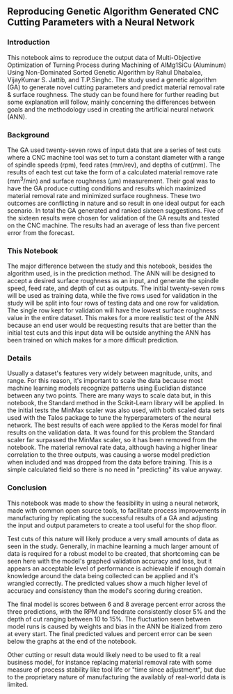 
## Reproducing Genetic Algorithm Generated CNC Cutting Parameters with a Neural Network
### Introduction

This notebook aims to reproduce the output data of Multi-Objective Optimization of Turning Process during Machining of AlMg1SiCu (Aluminum) Using Non-Dominated Sorted Genetic Algorithm by Rahul Dhabalea, VijayKumar S. Jattib, and T.P.Singhc. The study used a genetic algorithm (GA) to generate novel cutting parameters and predict material removal rate & surface roughness. The study can be found here for further reading but some explanation will follow, mainly concerning the differences between goals and the methodology used in creating the artificial neural network (ANN).

### Background

The GA used twenty-seven rows of input data that are a series of test cuts where a CNC machine tool was set to turn a constant diameter with a range of spindle speeds (rpm), feed rates (mm/rev), and depths of cut(mm). The results of each test cut take the form of a calculated material remove rate (mm$^3$/min) and surface roughness (μm) measurement. Their goal was to have the GA produce cutting conditions and results which maximized material removal rate and minimized surface roughness. These two outcomes are conflicting in nature and so result in one ideal output for each scenario. In total the GA generated and ranked sixteen suggestions. Five of the sixteen results were chosen for validation of the GA results and tested on the CNC machine. The results had an average of less than five percent error from the forecast.

### This Notebook

The major difference between the study and this notebook, besides the algorithm used, is in the prediction method. The ANN will be designed to accept a desired surface roughness as an input, and generate the spindle speed, feed rate, and depth of cut as outputs. The initial twenty-seven rows will be used as training data, while the five rows used for validation in the study will be split into four rows of testing data and one row for validation. The single row kept for validation will have the lowest surface roughness value in the entire dataset. This makes for a more realistic test of the ANN because an end user would be requesting results that are better than the initial test cuts and this input data will be outside anything the ANN has been trained on which makes for a more difficult prediction.

### Details

Usually a dataset's features very widely between magnitude, units, and range. For this reason, it's important to scale the data because most machine learning models recognize patterns using Euclidian distance between any two points. There are many ways to scale data but, in this notebook, the Standard method in the Scikit-Learn library will be applied. In the initial tests the MinMax scaler was also used, with both scaled data sets used with the Talos package to tune the hyperparameters of the neural network. The best results of each were applied to the Keras model for final results on the validation data. It was found for this problem the Standard scaler far surpassed the MinMax scaler, so it has been removed from the notebook. The material removal rate data, although having a higher linear correlation to the three outputs, was causing a worse model prediction when included and was dropped from the data before training. This is a simple calculated field so there is no need in "predicting" its value anyway.

### Conclusion

This notebook was made to show the feasibility in using a neural network, made with common open source tools, to facilitate process improvements in manufacturing by replicating the successful results of a GA and adjusting the input and output parameters to create a tool useful for the shop floor.

Test cuts of this nature will likely produce a very small amounts of data as seen in the study. Generally, in machine learning a much larger amount of data is required for a robust model to be created, that shortcoming can be seen here with the model's graphed validation accuracy and loss, but it appears an acceptable level of performance is achievable if enough domain knowledge around the data being collected can be applied and it's wrangled correctly. The predicted values show a much higher level of accuracy and consistency than the model's scoring during creation.

The final model is scores between 6 and 8 average percent error across the three predictions, with the RPM and feedrate consistently closer 5% and the depth of cut ranging between 10 to 15%. The fluctuation seen between model runs is caused by weights and bias in the ANN be itialized from zero at every start. The final predicted values and percent error can be seen below the graphs at the end of the notebook.

Other cutting or result data would likely need to be used to fit a real business model, for instance replacing material removal rate with some measure of process stability like tool life or "time since adjustment", but due to the proprietary nature of manufacturing the availably of real-world data is limited.
